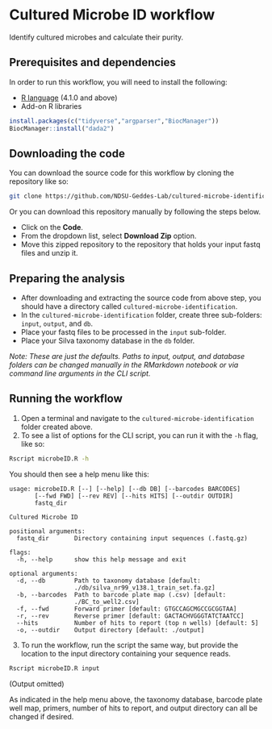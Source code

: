 # Cultured Microbe ID workflow

Identify cultured microbes and calculate their purity.

## Prerequisites and dependencies

In order to run this workflow, you will need to install the following:

 - [R language](https://www.r-project.org/) (4.1.0 and above)
 - Add-on R libraries

```r
install.packages(c("tidyverse","argparser","BiocManager"))
BiocManager::install("dada2")
```

## Downloading the code

You can download the source code for this workflow by cloning the repository like so:

```bash
git clone https://github.com/NDSU-Geddes-Lab/cultured-microbe-identification.git
```

Or you can download this repository manually by following the steps below.

- Click on the **Code**.
- From the dropdown list, select **Download Zip** option.
- Move this zipped repository to the repository that holds your input fastq files and unzip it.

## Preparing the analysis

- After downloading and extracting the source code from above step, you should have a directory called `cultured-microbe-identification`.
- In the `cultured-microbe-identification` folder, create three sub-folders: `input`, `output`, and `db`.
- Place your fastq files to be processed in the `input` sub-folder.
- Place your Silva taxonomy database in the `db` folder.

*Note: These are just the defaults. Paths to input, output, and database folders can be changed manually in the RMarkdown notebook or via command line arguments in the CLI script.*

## Running the workflow

1. Open a terminal and navigate to the `cultured-microbe-identification` folder created above.
2. To see a list of options for the CLI script, you can run it with the `-h` flag, like so:

```bash
Rscript microbeID.R -h
```

You should then see a help menu like this:

```
usage: microbeID.R [--] [--help] [--db DB] [--barcodes BARCODES]
       [--fwd FWD] [--rev REV] [--hits HITS] [--outdir OUTDIR]
       fastq_dir

Cultured Microbe ID

positional arguments:
  fastq_dir       Directory containing input sequences (.fastq.gz)

flags:
  -h, --help      show this help message and exit

optional arguments:
  -d, --db        Path to taxonomy database [default:
                  ./db/silva_nr99_v138.1_train_set.fa.gz]
  -b, --barcodes  Path to barcode plate map (.csv) [default:
                  ./BC_to_well2.csv]
  -f, --fwd       Forward primer [default: GTGCCAGCMGCCGCGGTAA]
  -r, --rev       Reverse primer [default: GACTACHVGGGTATCTAATCC]
  --hits          Number of hits to report (top n wells) [default: 5]
  -o, --outdir    Output directory [default: ./output]

```

3. To run the workflow, run the script the same way, but provide the location to the input directory containing your sequence reads.

```bash
Rscript microbeID.R input
```

(Output omitted)

As indicated in the help menu above, the taxonomy database, barcode plate well map, primers, number of hits to report, and output directory can all be changed if desired.
